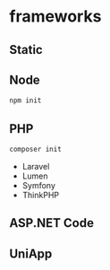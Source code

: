 # frameworks

## Static

## Node

```sh
npm init
```

## PHP

```sh
composer init
```

- Laravel
- Lumen
- Symfony
- ThinkPHP

## ASP.NET Code

## UniApp
